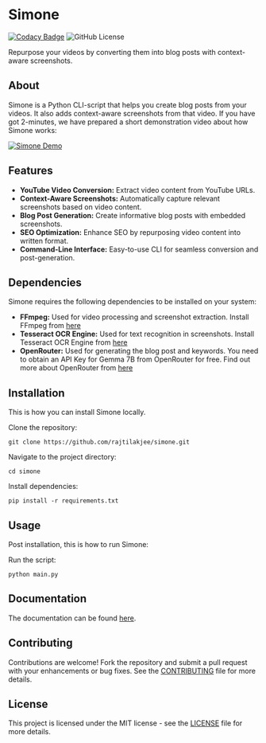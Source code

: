 # Simone

[![Codacy Badge](https://app.codacy.com/project/badge/Grade/90b4a86aa8054b36a70819354d63f0a1)](https://app.codacy.com/gh/rajtilakjee/simone/dashboard?utm_source=gh&utm_medium=referral&utm_content=&utm_campaign=Badge_grade) ![GitHub License](https://img.shields.io/github/license/rajtilakjee/simone)


Repurpose your videos by converting them into blog posts with context-aware screenshots.

## About

Simone is a Python CLI-script that helps you create blog posts from your videos. It also adds context-aware screenshots from that video. If you have got 2-minutes, we have prepared a short demonstration video about how Simone works:

[![Simone Demo](https://img.youtube.com/vi/G2rALpJfkCY/default.jpg)](https://youtu.be/G2rALpJfkCY)

## Features

- **YouTube Video Conversion:** Extract video content from YouTube URLs.
- **Context-Aware Screenshots:** Automatically capture relevant screenshots based on video content.
- **Blog Post Generation:** Create informative blog posts with embedded screenshots.
- **SEO Optimization:** Enhance SEO by repurposing video content into written format.
- **Command-Line Interface:** Easy-to-use CLI for seamless conversion and post-generation.

## Dependencies

Simone requires the following dependencies to be installed on your system:

- **FFmpeg:** Used for video processing and screenshot extraction. Install FFmpeg from [here](https://ffmpeg.org/download.html)
- **Tesseract OCR Engine:** Used for text recognition in screenshots. Install Tesseract OCR Engine from [here](https://tesseract-ocr.github.io/tessdoc/Installation.html)
- **OpenRouter:** Used for generating the blog post and keywords. You need to obtain an API Key for Gemma 7B from OpenRouter for free. Find out more about OpenRouter from [here](https://openrouter.ai/)

## Installation

This is how you can install Simone locally.

Clone the repository:
```
git clone https://github.com/rajtilakjee/simone.git
```
Navigate to the project directory:
```
cd simone
```
Install dependencies:
```
pip install -r requirements.txt
```
## Usage

Post installation, this is how to run Simone:

Run the script:
```
python main.py
```
## Documentation

The documentation can be found [here](https://rajtilakjee.github.io/simone/).

## Contributing

Contributions are welcome! Fork the repository and submit a pull request with your enhancements or bug fixes. See the [CONTRIBUTING](CONTRIBUTING.md) file for more details.

## License

This project is licensed under the MIT license - see the [LICENSE](LICENSE) file for more details.
